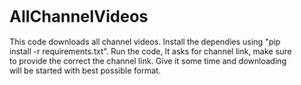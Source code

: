 # AllChannelVideos
This code downloads all channel videos.
Install the dependies using "pip install -r requirements.txt".
Run the code, It asks for channel link, make sure to provide the correct the channel link. Give it some time and downloading will be started with best possible format.
